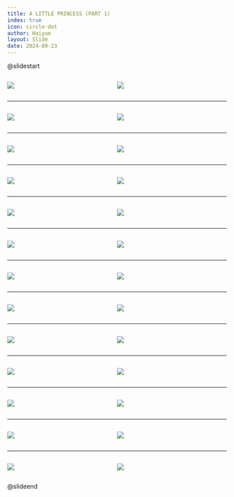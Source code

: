 ```yaml
---
title: A LITTLE PRINCESS (PART 1)
index: true
icon: circle-dot
author: Haiyue
layout: Slide
date: 2024-09-23
---
```

 
@slidestart

<div style="display:flex">
<div style="flex:1">

![](https://raw.githubusercontent.com/yclord/reading/refs/heads/master/english/Level-X/A%20LITTLE%20PRINCESS%20(PART%201)/001.webp)
</div>
<div style="flex:1">

![](https://raw.githubusercontent.com/yclord/reading/refs/heads/master/english/Level-X/A%20LITTLE%20PRINCESS%20(PART%201)/002.webp)
</div>
</div>

---

<div style="display:flex">
<div style="flex:1">

![](https://raw.githubusercontent.com/yclord/reading/refs/heads/master/english/Level-X/A%20LITTLE%20PRINCESS%20(PART%201)/003.webp)
</div>
<div style="flex:1">

![](https://raw.githubusercontent.com/yclord/reading/refs/heads/master/english/Level-X/A%20LITTLE%20PRINCESS%20(PART%201)/004.webp)
</div>
</div>

---

<div style="display:flex">
<div style="flex:1">

![](https://raw.githubusercontent.com/yclord/reading/refs/heads/master/english/Level-X/A%20LITTLE%20PRINCESS%20(PART%201)/005.webp)
</div>
<div style="flex:1">

![](https://raw.githubusercontent.com/yclord/reading/refs/heads/master/english/Level-X/A%20LITTLE%20PRINCESS%20(PART%201)/006.webp)
</div>
</div>

---

<div style="display:flex">
<div style="flex:1">

![](https://raw.githubusercontent.com/yclord/reading/refs/heads/master/english/Level-X/A%20LITTLE%20PRINCESS%20(PART%201)/007.webp)
</div>
<div style="flex:1">

![](https://raw.githubusercontent.com/yclord/reading/refs/heads/master/english/Level-X/A%20LITTLE%20PRINCESS%20(PART%201)/008.webp)
</div>
</div>

---

<div style="display:flex">
<div style="flex:1">

![](https://raw.githubusercontent.com/yclord/reading/refs/heads/master/english/Level-X/A%20LITTLE%20PRINCESS%20(PART%201)/009.webp)
</div>
<div style="flex:1">

![](https://raw.githubusercontent.com/yclord/reading/refs/heads/master/english/Level-X/A%20LITTLE%20PRINCESS%20(PART%201)/010.webp)
</div>
</div>

---

<div style="display:flex">
<div style="flex:1">

![](https://raw.githubusercontent.com/yclord/reading/refs/heads/master/english/Level-X/A%20LITTLE%20PRINCESS%20(PART%201)/011.webp)
</div>
<div style="flex:1">

![](https://raw.githubusercontent.com/yclord/reading/refs/heads/master/english/Level-X/A%20LITTLE%20PRINCESS%20(PART%201)/012.webp)
</div>
</div>

---

<div style="display:flex">
<div style="flex:1">

![](https://raw.githubusercontent.com/yclord/reading/refs/heads/master/english/Level-X/A%20LITTLE%20PRINCESS%20(PART%201)/013.webp)
</div>
<div style="flex:1">

![](https://raw.githubusercontent.com/yclord/reading/refs/heads/master/english/Level-X/A%20LITTLE%20PRINCESS%20(PART%201)/014.webp)
</div>
</div>

---

<div style="display:flex">
<div style="flex:1">

![](https://raw.githubusercontent.com/yclord/reading/refs/heads/master/english/Level-X/A%20LITTLE%20PRINCESS%20(PART%201)/015.webp)
</div>
<div style="flex:1">

![](https://raw.githubusercontent.com/yclord/reading/refs/heads/master/english/Level-X/A%20LITTLE%20PRINCESS%20(PART%201)/016.webp)
</div>
</div>

---

<div style="display:flex">
<div style="flex:1">

![](https://raw.githubusercontent.com/yclord/reading/refs/heads/master/english/Level-X/A%20LITTLE%20PRINCESS%20(PART%201)/017.webp)
</div>
<div style="flex:1">

![](https://raw.githubusercontent.com/yclord/reading/refs/heads/master/english/Level-X/A%20LITTLE%20PRINCESS%20(PART%201)/018.webp)
</div>
</div>

---

<div style="display:flex">
<div style="flex:1">

![](https://raw.githubusercontent.com/yclord/reading/refs/heads/master/english/Level-X/A%20LITTLE%20PRINCESS%20(PART%201)/019.webp)
</div>
<div style="flex:1">

![](https://raw.githubusercontent.com/yclord/reading/refs/heads/master/english/Level-X/A%20LITTLE%20PRINCESS%20(PART%201)/020.webp)
</div>
</div>

---

<div style="display:flex">
<div style="flex:1">

![](https://raw.githubusercontent.com/yclord/reading/refs/heads/master/english/Level-X/A%20LITTLE%20PRINCESS%20(PART%201)/021.webp)
</div>
<div style="flex:1">

![](https://raw.githubusercontent.com/yclord/reading/refs/heads/master/english/Level-X/A%20LITTLE%20PRINCESS%20(PART%201)/022.webp)
</div>
</div>

---

<div style="display:flex">
<div style="flex:1">

![](https://raw.githubusercontent.com/yclord/reading/refs/heads/master/english/Level-X/A%20LITTLE%20PRINCESS%20(PART%201)/023.webp)
</div>
<div style="flex:1">

![](https://raw.githubusercontent.com/yclord/reading/refs/heads/master/english/Level-X/A%20LITTLE%20PRINCESS%20(PART%201)/024.webp)
</div>
</div>

---

<div style="display:flex">
<div style="flex:1">

![](https://raw.githubusercontent.com/yclord/reading/refs/heads/master/english/Level-X/A%20LITTLE%20PRINCESS%20(PART%201)/025.webp)
</div>
<div style="flex:1">

![](https://raw.githubusercontent.com/yclord/reading/refs/heads/master/english/Level-X/A%20LITTLE%20PRINCESS%20(PART%201)/026.webp)
</div>
</div>

@slideend